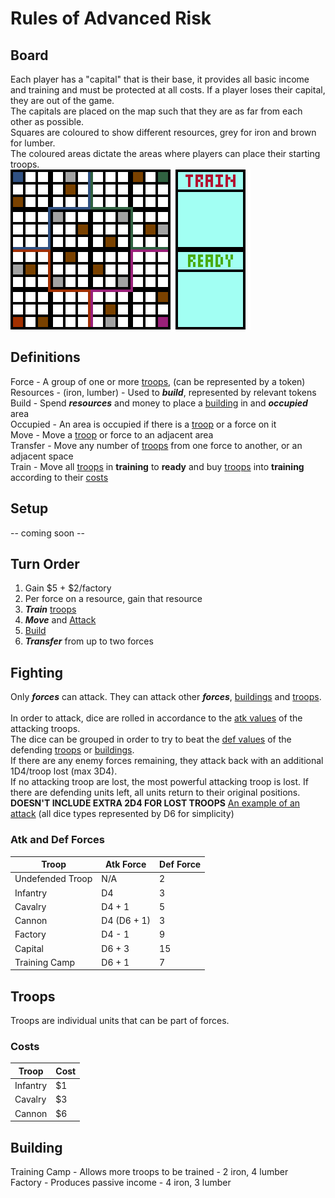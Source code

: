 # Rules of Advanced Risk
## Board
Each player has a "capital" that is their base, it provides all basic income and training and must be protected at all costs. If a player loses their capital, they are out of the game. <br>
The capitals are placed on the map such that they are as far from each other as possible.<br>
Squares are coloured to show different resources, grey for iron and brown for lumber.<br>
The coloured areas dictate the areas where players can place their starting troops.<br>
<img src="https://github.com/Nathan3-14/risk/blob/main/board.png">
## Definitions
Force - A group of one or more [troops](#troops), (can be represented by a token)<br>
Resources - (iron, lumber) - Used to ***build***, represented by relevant tokens<br>
Build - Spend ***resources*** and money to place a [building](#building) in and ***occupied*** area<br>
Occupied - An area is occupied if there is a [troop](#troops) or a force on it<br>
Move - Move a [troop](#troops) or force to an adjacent area<br>
Transfer - Move any number of [troops](#troops) from one force to another, or an adjacent space<br>
Train - Move all [troops](#troops) in **training** to **ready** and buy [troops](#troops) into **training** according to their [costs](#costs)<br>
## Setup
-- coming soon --
## Turn Order
1. Gain $5 + $2/factory
2. Per force on a resource, gain that resource
3. ***Train*** [troops](#troops)
4. ***Move*** and [Attack](#fighting)
5. [Build](#building)
6. ***Transfer*** from up to two forces
## Fighting
Only ***forces*** can attack. They can attack other ***forces***, [buildings](#building) and [troops](#troops).<br><br>
In order to attack, dice are rolled in accordance to the [atk values](#atk-and-def-forces) of the attacking troops.<br>
The dice can be grouped in order to try to beat the [def values](#atk-and-def-forces) of the defending [troops](#troops) or [buildings](#building).<br>
If there are any enemy forces remaining, they attack back with an additional 1D4/troop lost (max 3D4).<br>
If no attacking troop are lost, the most powerful attacking troop is lost.
If there are defending units left, all units return to their original positions.
<br>
**DOESN'T INCLUDE EXTRA 2D4 FOR LOST TROOPS**
<a href="https://nathan3-14.github.io/risk/animation">An example of an attack</a> (all dice types represented by D6 for simplicity)
### Atk and Def Forces
Troop | Atk Force | Def Force
-|-|-
Undefended Troop | N/A | 2
Infantry | D4 | 3
Cavalry | D4 + 1 | 5
Cannon | D4 (D6 + 1) | 3
Factory | D4 - 1 | 9
Capital | D6 + 3 | 15
Training Camp | D6 + 1 | 7
## Troops
Troops are individual units that can be part of forces.
### Costs
Troop | Cost
-|-
Infantry | $1
Cavalry | $3
Cannon | $6
## Building
Training Camp - Allows more troops to be trained - 2 iron, 4 lumber<br>
Factory - Produces passive income - 4 iron, 3 lumber

